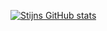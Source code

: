 [![Stijns GitHub stats](https://github-readme-stats.vercel.app/api?username=s-smits&theme=onedark)](https://github.com/anuraghazra/github-readme-stats)
